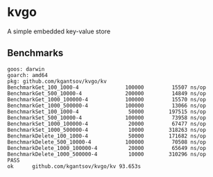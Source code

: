 # kvgo
A simple embedded key-value store


## Benchmarks

    goos: darwin
    goarch: amd64
    pkg: github.com/kgantsov/kvgo/kv
    BenchmarkGet_100_1000-4         	  100000	     15507 ns/op
    BenchmarkGet_500_10000-4        	  200000	     14849 ns/op
    BenchmarkGet_1000_100000-4      	  100000	     15570 ns/op
    BenchmarkGet_1000_500000-4      	  100000	     13066 ns/op
    BenchmarkSet_100_1000-4         	   50000	    197515 ns/op
    BenchmarkSet_500_10000-4        	  100000	     73958 ns/op
    BenchmarkSet_1000_100000-4      	   20000	     67477 ns/op
    BenchmarkSet_1000_500000-4      	   10000	    318263 ns/op
    BenchmarkDelete_100_1000-4      	   50000	    171682 ns/op
    BenchmarkDelete_500_10000-4     	  100000	     70508 ns/op
    BenchmarkDelete_1000_100000-4   	   20000	     65649 ns/op
    BenchmarkDelete_1000_500000-4   	   10000	    310296 ns/op
    PASS
    ok  	github.com/kgantsov/kvgo/kv	93.653s
